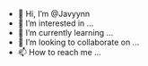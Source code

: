 - 👋 Hi, I’m @Javyynn
- 👀 I’m interested in ...
- 🌱 I’m currently learning ...
- 💞️ I’m looking to collaborate on ...
- 📫 How to reach me ...

<!---
Javyynn/Javyynn is a ✨ special ✨ repository because its `README.md` (this file) appears on your GitHub profile.
You can click the Preview link to take a look at your changes.
--->
